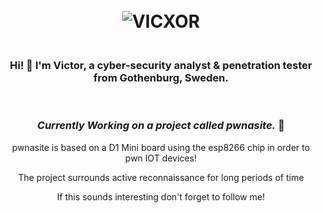 <body>
  <head>
  </head>
<h1 align="center">
  <br>
  <a> <img src="https://i.imgur.com/1psZJ4k.png" alt="VICXOR"></a>
</h1>
<h3 align="center">
  <br>
 Hi! 👋 I'm Victor, a cyber-security analyst & penetration tester from Gothenburg, Sweden.
</h3>
<br>
<h3 align="center"> <i>Currently Working on a project called pwnasite.</i> 🐛 </h3>
<p align="center"> pwnasite is based on a D1 Mini board using the esp8266 chip in order to pwn IOT devices! </p>
<p align="center"> The project surrounds active reconnaissance for long periods of time</p>
<p align="center"> If this sounds interesting don't forget to follow me!</p>
</body>

